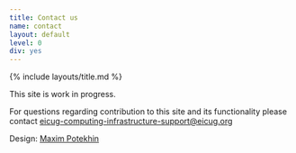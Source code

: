 ```yaml
---
title: Contact us
name: contact
layout: default
level: 0
div: yes
---
```

{% include layouts/title.md %}

This site is work in progress. 

For questions regarding contribution to this site and its functionality please contact
<a href="mailto:eicug-computing-infrastructure-support@eicug.org">
eicug-computing-infrastructure-support@eicug.org</a>

Design: <a href="mailto:potekhin@bnl.gov">Maxim Potekhin</a>
